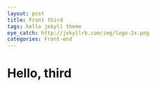 ```yaml
---
layout: post
title: Front third
tags: hello jekyll theme
eye_catch: http://jekyllrb.com/img/logo-2x.png
categories: Front-end
---
```


# Hello, third